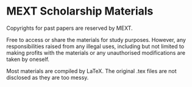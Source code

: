 # MEXT Scholarship Materials

 Copyrights for past papers are reserved by MEXT.

 Free to access or share the materials for study purposes. However, any responsibilities raised from any illegal uses, including but not limited to making profits with the materials or any unauthorised modifications are taken by oneself.
 
 Most materials are compiled by LaTeX. The original .tex files are not disclosed as they are too messy.
